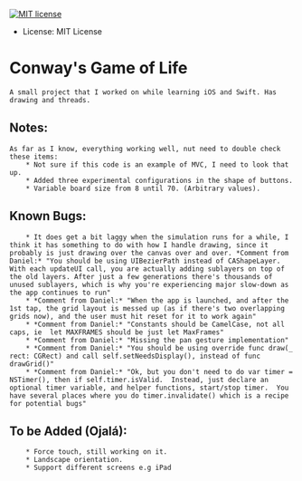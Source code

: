 [![MIT license](https://img.shields.io/badge/license-MIT-lightgrey.svg)](https://raw.githubusercontent.com/harvard-ios/assignment-5-almto3/master/LICENSE.txt)
* License: MIT License

# Conway's Game of Life
	A small project that I worked on while learning iOS and Swift. Has drawing and threads.

## Notes:
	As far as I know, everything working well, nut need to double check these items:
		* Not sure if this code is an example of MVC, I need to look that up.
		* Added three experimental configurations in the shape of buttons.
		* Variable board size from 8 until 70. (Arbitrary values).

## Known Bugs:
		* It does get a bit laggy when the simulation runs for a while, I think it has something to do with how I handle drawing, since it probably is just drawing over the canvas over and over. *Comment from Daniel:* "You should be using UIBezierPath instead of CAShapeLayer. With each updateUI call, you are actually adding sublayers on top of the old layers. After just a few generations there's thousands of unused sublayers, which is why you're experiencing major slow-down as the app continues to run"
		* *Comment from Daniel:* "When the app is launched, and after the 1st tap, the grid layout is messed up (as if there's two overlapping grids now), and the user must hit reset for it to work again"
		* *Comment from Daniel:* "Constants should be CamelCase, not all caps, ie  let MAXFRAMES should be just let MaxFrames"
		* *Comment from Daniel:* "Missing the pan gesture implementation"
		* *Comment from Daniel:* "You should be using override func draw(_ rect: CGRect) and call self.setNeedsDisplay(), instead of func drawGrid()"
		* *Comment from Daniel:* "Ok, but you don't need to do var timer = NSTimer(), then if self.timer.isValid.  Instead, just declare an optional timer variable, and helper functions, start/stop timer.  You have several places where you do timer.invalidate() which is a recipe for potential bugs"

## To be Added (Ojalá):
		* Force touch, still working on it.
		* Landscape orientation.
		* Support different screens e.g iPad
